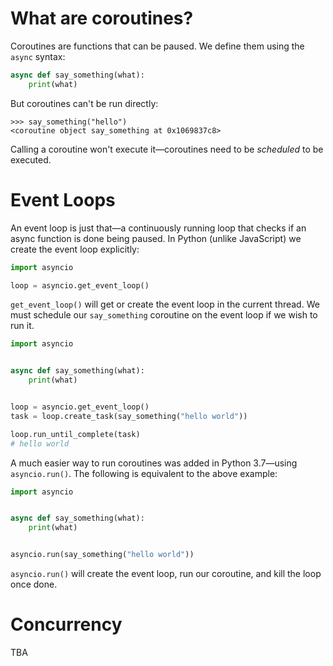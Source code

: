 # What are coroutines?

Coroutines are functions that can be paused. We define them using the `async` syntax:

```python
async def say_something(what):
    print(what)
```

But coroutines can't be run directly:

```
>>> say_something("hello")
<coroutine object say_something at 0x1069837c8>
```

Calling a coroutine won't execute it—coroutines need to be *scheduled* to be executed.

# Event Loops

An event loop is just that—a continuously running loop that checks if an async function is done being paused. In Python (unlike JavaScript) we create the event loop explicitly:

```python
import asyncio

loop = asyncio.get_event_loop()
```

`get_event_loop()` will get or create the event loop in the current thread. We must schedule our `say_something` coroutine on the event loop if we wish to run it.

```python
import asyncio


async def say_something(what):
    print(what)


loop = asyncio.get_event_loop()
task = loop.create_task(say_something("hello world"))

loop.run_until_complete(task)
# hello world
```

A much easier way to run coroutines was added in Python 3.7—using `asyncio.run()`. The following is equivalent to the above example:

```python
import asyncio


async def say_something(what):
    print(what)


asyncio.run(say_something("hello world"))
```

`asyncio.run()` will create the event loop, run our coroutine, and kill the loop once done.


 # Concurrency
 
 TBA
 